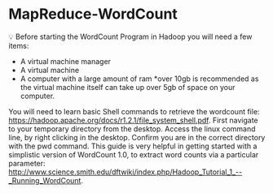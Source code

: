 # MapReduce-WordCount
 :bulb: Before starting the WordCount Program in Hadoop you will need a few items:
* A virtual machine manager
* A virtual machine
* A computer with a large amount of ram *over 10gb is recommended as the virtual machine itself can take up over 5gb of space on your computer.

You will need to learn basic Shell commands to retrieve the wordcount file: https://hadoop.apache.org/docs/r1.2.1/file_system_shell.pdf.
First navigate to your temporary directory from the desktop. Access the linux command line, by right clicking in the desktop. Confirm you are in the correct directory with the pwd command. 
This guide is very helpful in getting started with a simplistic version of WordCount 1.0, to extract word counts via a particular parameter: http://www.science.smith.edu/dftwiki/index.php/Hadoop_Tutorial_1_--_Running_WordCount.
